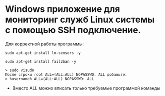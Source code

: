 # Windows приложение для мониторинг служб Linux системы с помощью SSH подключение. 

Для корректной работы программы:
```
sudo apt-get install lm-sensors -y
```
```
sudo apt-get install fail2ban -y
```
```
> sudo visudo
После строки root ALL=(ALL:ALL) NOPASSWD: ALL добавьте:
> %username% ALL=(ALL:ALL) NOPASSWD: ALL
```
- Вместо ALL можно вписать только требуемые программой команды
